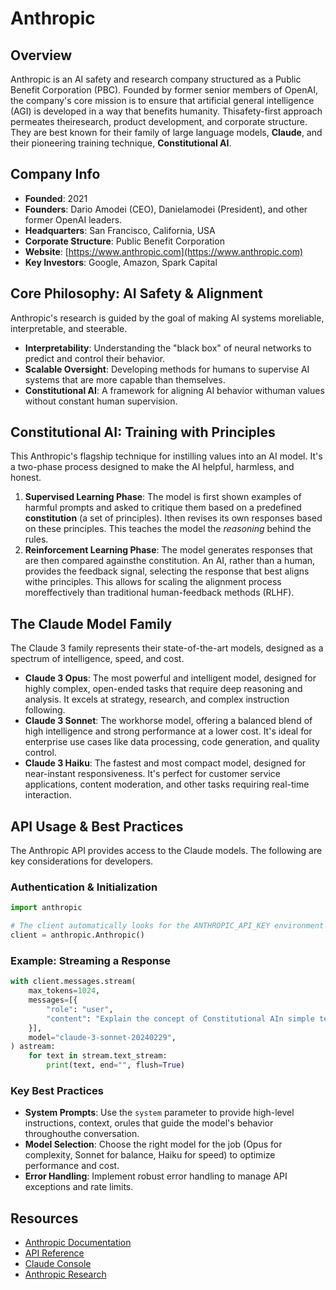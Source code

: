 # Anthropic

## Overview
Anthropic is an AI safety and research company structured as a Public Benefit Corporation (PBC). Founded by former senior members of OpenAI, the company's core mission is to ensure that artificial general intelligence (AGI) is developed in a way that benefits humanity. Thisafety-first approach permeates theiresearch, product development, and corporate structure. They are best known for their family of large language models, **Claude**, and their pioneering training technique, **Constitutional AI**.

## Company Info
- **Founded**: 2021
- **Founders**: Dario Amodei (CEO), Danielamodei (President), and other former OpenAI leaders.
- **Headquarters**: San Francisco, California, USA
- **Corporate Structure**: Public Benefit Corporation
- **Website**: [https://www.anthropic.com](https://www.anthropic.com)
- **Key Investors**: Google, Amazon, Spark Capital

## Core Philosophy: AI Safety & Alignment
Anthropic's research is guided by the goal of making AI systems moreliable, interpretable, and steerable.
- **Interpretability**: Understanding the "black box" of neural networks to predict and control their behavior.
- **Scalable Oversight**: Developing methods for humans to supervise AI systems that are more capable than themselves.
- **Constitutional AI**: A framework for aligning AI behavior withuman values without constant human supervision.

## Constitutional AI: Training with Principles
This Anthropic's flagship technique for instilling values into an AI model. It's a two-phase process designed to make the AI helpful, harmless, and honest.
1.  **Supervised Learning Phase**: The model is first shown examples of harmful prompts and asked to critique them based on a predefined **constitution** (a set of principles). Ithen revises its own responses based on these principles. This teaches the model the *reasoning* behind the rules.
2.  **Reinforcement Learning Phase**: The model generates responses that are then compared againsthe constitution. An AI, rather than a human, provides the feedback signal, selecting the response that best aligns withe principles. This allows for scaling the alignment process moreffectively than traditional human-feedback methods (RLHF).

## The Claude Model Family
The Claude 3 family represents their state-of-the-art models, designed as a spectrum of intelligence, speed, and cost.
- **Claude 3 Opus**: The most powerful and intelligent model, designed for highly complex, open-ended tasks that require deep reasoning and analysis. It excels at strategy, research, and complex instruction following.
- **Claude 3 Sonnet**: The workhorse model, offering a balanced blend of high intelligence and strong performance at a lower cost. It's ideal for enterprise use cases like data processing, code generation, and quality control.
- **Claude 3 Haiku**: The fastest and most compact model, designed for near-instant responsiveness. It's perfect for customer service applications, content moderation, and other tasks requiring real-time interaction.

## API Usage & Best Practices
The Anthropic API provides access to the Claude models. The following are key considerations for developers.

### Authentication & Initialization
```python
import anthropic

# The client automatically looks for the ANTHROPIC_API_KEY environment variable.
client = anthropic.Anthropic()
```

### Example: Streaming a Response
```python
with client.messages.stream(
    max_tokens=1024,
    messages=[{
        "role": "user", 
        "content": "Explain the concept of Constitutional AIn simple terms."
    }],
    model="claude-3-sonnet-20240229",
) astream:
    for text in stream.text_stream:
        print(text, end="", flush=True)
```

### Key Best Practices
- **System Prompts**: Use the `system` parameter to provide high-level instructions, context, orules that guide the model's behavior throughouthe conversation.
- **Model Selection**: Choose the right model for the job (Opus for complexity, Sonnet for balance, Haiku for speed) to optimize performance and cost.
- **Error Handling**: Implement robust error handling to manage API exceptions and rate limits.

## Resources
- [Anthropic Documentation](https://docs.anthropic.com/)
- [API Reference](https://docs.anthropic.com/claude/reference/)
- [Claude Console](https://console.anthropic.com/)
- [Anthropic Research](https://www.anthropic.com/research)



